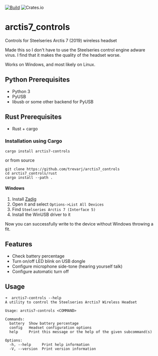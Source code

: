
[![Build](https://github.com/trevarj/arctis7_controls/actions/workflows/rust.yml/badge.svg)](https://github.com/trevarj/arctis7_controls/actions/workflows/rust.yml) ![Crates.io](https://img.shields.io/crates/v/arctis7-controls)

# arctis7_controls
Controls for Steelseries Arctis 7 (2019) wireless headset 

Made this so I don't have to use the Steelseries control engine adware virus.
I find that it makes the quality of the headset worse.

Works on Windows, and most likely on Linux.

## Python Prerequisites
- Python 3
- PyUSB
- libusb or some other backend for PyUSB

## Rust Prerequisites
- Rust + cargo

### Installation using Cargo
```
cargo install arctis7-controls
```
or from source
```
git clone https://github.com/trevarj/arctis7_controls
cd arctis7_controls/rust
cargo install --path .
```

#### Windows 
1. Install [Zadig](https://zadig.akeo.ie/)
1. Open it and select `Options->List All Devices`
1. Find `Steelseries Arctis 7 (Interface 5)`
1. Install the WinUSB driver to it

Now you can successfully write to the device without Windows throwing a fit.

## Features
- Check battery percentage 
- Turn on/off LED blink on USB dongle
- Configure microphone side-tone (hearing yourself talk)
- Configure automatic turn off

## Usage

```
➜  arctis7-controls --help
A utility to control the Steelseries Arctis7 Wireless Headset

Usage: arctis7-controls <COMMAND>

Commands:
  battery  Show battery percentage
  config   Headset configuration options
  help     Print this message or the help of the given subcommand(s)

Options:
  -h, --help     Print help information
  -V, --version  Print version information
```
